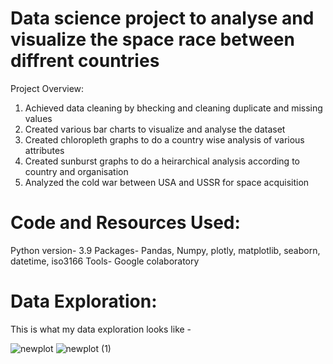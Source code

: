 # Data science project to analyse and visualize the space race between diffrent countries
Project Overview:
1) Achieved data cleaning by bhecking and cleaning duplicate and missing values
2) Created various bar charts to visualize and analyse the dataset
3) Created chloropleth graphs to do a country wise analysis of various attributes
4) Created sunburst graphs to do a heirarchical analysis according to country and organisation
5) Analyzed the cold war between USA and USSR for space acquisition

# Code and Resources Used:
Python version- 3.9
Packages- Pandas, Numpy, plotly, matplotlib, seaborn, datetime, iso3166
Tools- Google colaboratory 

# Data Exploration:
This is what my data exploration looks like -


![newplot](https://user-images.githubusercontent.com/30005280/137873628-1b8086c0-9775-4764-9e85-17f20918e2b3.png)
![newplot (1)](https://user-images.githubusercontent.com/30005280/137873981-7c7a12fe-64e6-4d88-b330-0dd5e4ad0ea0.png)

